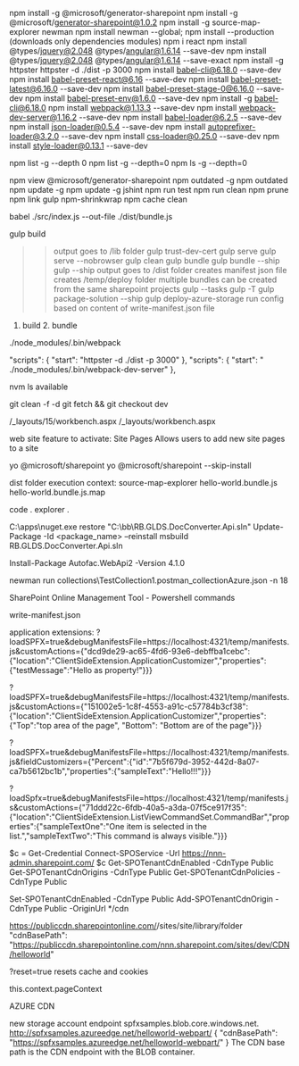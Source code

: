 
npm install -g @microsoft/generator-sharepoint
npm install -g @microsoft/generator-sharepoint@1.0.2
npm install -g source-map-explorer newman
npm install newman --global;
npm install --production   (downloads only dependencies modules)
npm i react
npm install @types/jquery@2.048 @types/angular@1.6.14 --save-dev
npm install @types/jquery@2.048 @types/angular@1.6.14 --save-exact
npm install -g httpster
httpster -d ./dist -p 3000
npm install babel-cli@6.18.0 --save-dev
npm install babel-preset-react@6.16 --save-dev
npm install babel-preset-latest@6.16.0 --save-dev
npm install babel-preset-stage-0@6.16.0 --save-dev
npm install babel-preset-env@1.6.0 --save-dev
npm install -g babel-cli@6.18.0
npm install webpack@1.13.3 --save-dev
npm install webpack-dev-server@1.16.2  --save-dev
npm install babel-loader@6.2.5 --save-dev
npm install json-loader@0.5.4 --save-dev
npm install autoprefixer-loader@3.2.0 --save-dev
npm install css-loader@0.25.0 --save-dev
npm install style-loader@0.13.1 --save-dev

npm list -g --depth 0
npm list -g --depth=0
npm ls -g --depth=0

npm view @microsoft/generator-sharepoint
npm outdated -g
npm outdated
npm update -g
npm update -g jshint
npm run test
npm run clean
npm prune
npm link gulp
npm-shrinkwrap
npm cache clean

babel  ./src/index.js  --out-file ./dist/bundle.js

gulp build
>>output goes to /lib folder
gulp trust-dev-cert
gulp serve
gulp serve --nobrowser
gulp clean
gulp bundle
gulp bundle --ship
gulp --ship
>>output goes to /dist folder
>>creates manifest json file
>>creates /temp/deploy folder
>>multiple bundles can be created from the same sharepoint projects
gulp --tasks
gulp -T
gulp package-solution --ship
gulp deploy-azure-storage
>>run config based on content of write-manifest.json file
1. build 2. bundle

./node_modules/.bin/webpack

"scripts": { "start": "httpster -d ./dist -p 3000"  },
"scripts": { "start": " ./node_modules/.bin/webpack-dev-server" },

nvm ls available

git clean -f -d
git fetch && git checkout dev

/_layouts/15/workbench.aspx
/_layouts/workbench.aspx

web site feature to activate:
Site Pages
Allows users to add new site pages to a site

yo @microsoft/sharepoint
yo @microsoft/sharepoint --skip-install


dist folder execution context:
source-map-explorer hello-world.bundle.js hello-world.bundle.js.map


code .
explorer .


C:\apps\nuget.exe restore "C:\bb\RB.GLDS.DocConverter.Api.sln"
Update-Package -Id <package_name> –reinstall 
msbuild RB.GLDS.DocConverter.Api.sln

Install-Package Autofac.WebApi2 -Version 4.1.0 

newman run collections\TestCollection1.postman_collectionAzure.json -n 18

SharePoint Online Management Tool -  Powershell commands

write-manifest.json

application extensions:
?loadSPFX=true&debugManifestsFile=https://localhost:4321/temp/manifests.js&customActions={"dcd9de29-ac65-4fd6-93e6-debffba1cebc":{"location":"ClientSideExtension.ApplicationCustomizer","properties":{"testMessage":"Hello as property!"}}}


?loadSPFX=true&debugManifestsFile=https://localhost:4321/temp/manifests.js&customActions={"151002e5-1c8f-4553-a91c-c57784b3cf38":{"location":"ClientSideExtension.ApplicationCustomizer","properties":{"Top":"top area of the page", "Bottom": "Bottom are of the page"}}}

?loadSPFX=true&debugManifestsFile=https://localhost:4321/temp/manifests.js&fieldCustomizers={"Percent":{"id":"7b5f679d-3952-442d-8a07-ca7b5612bc1b","properties":{"sampleText":"Hello!!!"}}}

?loadSpfx=true&debugManifestsFile=https://localhost:4321/temp/manifests.js&customActions={"71ddd22c-6fdb-40a5-a3da-07f5ce917f35":{"location":"ClientSideExtension.ListViewCommandSet.CommandBar","properties":{"sampleTextOne":"One item is selected in the list.","sampleTextTwo":"This command is always visible."}}}


$c = Get-Credential
Connect-SPOService -Url https://nnn-admin.sharepoint.com/  $c 
Get-SPOTenantCdnEnabled -CdnType Public
Get-SPOTenantCdnOrigins -CdnType Public
Get-SPOTenantCdnPolicies -CdnType Public

Set-SPOTenantCdnEnabled -CdnType Public
Add-SPOTenantCdnOrigin -CdnType Public -OriginUrl */cdn

https://publiccdn.sharepointonline.com/<tenant host name>/sites/site/library/folder
"cdnBasePath": "https://publiccdn.sharepointonline.com/nnn.sharepoint.com/sites/dev/CDN/helloworld"

?reset=true
resets cache and cookies

this.context.pageContext



AZURE CDN

new storage account endpoint spfxsamples.blob.core.windows.net.
http://spfxsamples.azureedge.net/helloworld-webpart/
{
  "cdnBasePath": "https://spfxsamples.azureedge.net/helloworld-webpart/"
} 
The CDN base path is the CDN endpoint with the BLOB container.

